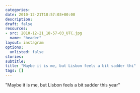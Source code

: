 ```yaml
---
categories:
date: 2010-12-21T18:57:03+00:00
description:
draft: false
resources:
- src: 2010-12-21_18-57-03_UTC.jpg
  name: "header"
layout: instagram
options:
  unlisted: false
stories:
subtitle:
title: "Maybe it is me, but Lisbon feels a bit sadder thi"
tags: []
---
```


"Maybe it is me, but Lisbon feels a bit sadder this year"
